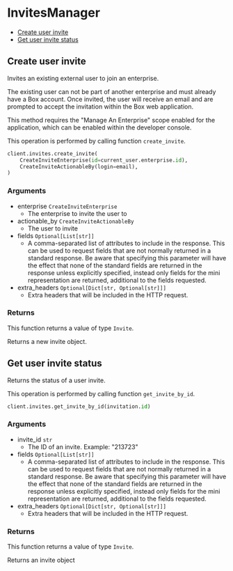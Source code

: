 # InvitesManager

- [Create user invite](#create-user-invite)
- [Get user invite status](#get-user-invite-status)

## Create user invite

Invites an existing external user to join an enterprise.

The existing user can not be part of another enterprise and
must already have a Box account. Once invited, the user will receive an
email and are prompted to accept the invitation within the
Box web application.

This method requires the "Manage An Enterprise" scope enabled for
the application, which can be enabled within the developer console.

This operation is performed by calling function `create_invite`.

```python
client.invites.create_invite(
    CreateInviteEnterprise(id=current_user.enterprise.id),
    CreateInviteActionableBy(login=email),
)
```

### Arguments

- enterprise `CreateInviteEnterprise`
  - The enterprise to invite the user to
- actionable_by `CreateInviteActionableBy`
  - The user to invite
- fields `Optional[List[str]]`
  - A comma-separated list of attributes to include in the response. This can be used to request fields that are not normally returned in a standard response. Be aware that specifying this parameter will have the effect that none of the standard fields are returned in the response unless explicitly specified, instead only fields for the mini representation are returned, additional to the fields requested.
- extra_headers `Optional[Dict[str, Optional[str]]]`
  - Extra headers that will be included in the HTTP request.

### Returns

This function returns a value of type `Invite`.

Returns a new invite object.

## Get user invite status

Returns the status of a user invite.

This operation is performed by calling function `get_invite_by_id`.

```python
client.invites.get_invite_by_id(invitation.id)
```

### Arguments

- invite_id `str`
  - The ID of an invite. Example: "213723"
- fields `Optional[List[str]]`
  - A comma-separated list of attributes to include in the response. This can be used to request fields that are not normally returned in a standard response. Be aware that specifying this parameter will have the effect that none of the standard fields are returned in the response unless explicitly specified, instead only fields for the mini representation are returned, additional to the fields requested.
- extra_headers `Optional[Dict[str, Optional[str]]]`
  - Extra headers that will be included in the HTTP request.

### Returns

This function returns a value of type `Invite`.

Returns an invite object
